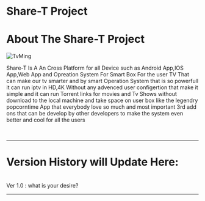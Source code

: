 # Share-T Project
<h1>About The Share-T Project</h1>
<img src="https://c7.uihere.com/files/165/256/858/web-development-mobile-app-development-android-software-development-website-under-construction.jpg" alt="TvMing" />
<p>Share-T Is A An Cross Platform for all Device such as Android App,IOS App,Web App and Opreation System For Smart Box For the user TV That can make our tv smarter and by smart Operation System that is so powerfull it can run iptv in HD,4K Without any advenced user configertion that make it simple and it can run Torrent links for movies and Tv Shows without download to the local machine and take space on user box like the legendry popcorntime App that everybody love so much and most important 3rd add ons that can be develop by other developers to make the system even better and cool for all the users</p>
<br>
<hr></hr>
<h1>Version History will Update Here:</h1>
<br>
Ver 1.0 : what is your desire?
<hr>

